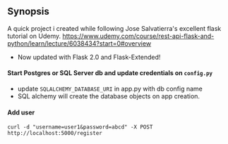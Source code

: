 ## Synopsis

A quick project i created while following Jose Salvatierra's excellent flask tutorial 
on Udemy. https://www.udemy.com/course/rest-api-flask-and-python/learn/lecture/6038434?start=0#overview

* Now updated with Flask 2.0 and Flask-Extended!

#### Start Postgres or SQL Server db and update credentials on `config.py`
* update `SQLALCHEMY_DATABASE_URI` in app.py with db config name
* SQL alchemy will create the database objects on app creation.

#### Add user 
`curl -d "username=user1&password=abcd" -X POST http://localhost:5000/register`